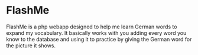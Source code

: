 # FlashMe
FlashMe is a php webapp designed to help me learn German words to expand my vocabulary. It basically works with you adding every word you know to the database and using it to practice by giving the German word for the picture it shows.
